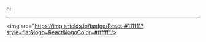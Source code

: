 hi



----------
<img src="https://img.shields.io/badge/React-#111111?style=flat&logo=React&logoColor=#ffffff"/>

